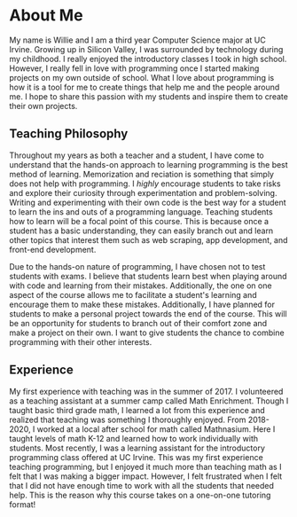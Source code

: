 # About Me

My name is Willie and I am a third year Computer Science major at UC Irvine. Growing up in Silicon Valley, I was surrounded by technology during my childhood. I really enjoyed the introductory classes I took in high school. However, I really fell in love with programming once I started making projects on my own outside of school. What I love about programming is how it is a tool for me to create things that help me and the people around me. I hope to share this passion with my students and inspire them to create their own projects.

## Teaching Philosophy

Throughout my years as both a teacher and a student, I have come to understand that the hands-on approach to learning programming is the best method of learning. Memorization and reciation is something that simply does not help with programming. I *highly* encourage students to take risks and explore their curiosity through experimentation and problem-solving. Writing and experimenting with their own code is the best way for a student to learn the ins and outs of a programming language. Teaching students how to learn will be a focal point of this course. This is because once a student has a basic understanding, they can easily branch out and learn other topics that interest them such as web scraping, app development, and front-end development.

Due to the hands-on nature of programming, I have chosen not to test students with exams. I believe that students learn best when playing around with code and learning from their mistakes. Additionally, the one on one aspect of the course allows me to facilitate a student's learning and encourage them to make these mistakes. Additionally, I have planned for students to make a personal project towards the end of the course. This will be an opportunity for students to branch out of their comfort zone and make a project on their own. I want to give students the chance to combine programming with their other interests. 


## Experience

My first experience with teaching was in the summer of 2017. I volunteered as a teaching assistant at a summer camp called Math Enrichment. Though I taught basic third grade math, I learned a lot from this experience and realized that teaching was something I thoroughly enjoyed. From 2018-2020, I worked at a local after school for math called Mathnasium. Here I taught levels of math K-12 and learned how to work individually with students. Most recently, I was a learning assistant for the introductory programming class offered at UC Irvine. This was my first experience teaching programming, but I enjoyed it much more than teaching math as I felt that I was making a bigger impact. However, I felt frustrated when I felt that I did not have enough time to work with all the students that needed help. This is the reason why this course takes on a one-on-one tutoring format!
<!-- Whether you write your book's content in Jupyter Notebooks (`.ipynb`) or
in regular markdown files (`.md`), you'll write in the same flavor of markdown
called **MyST Markdown**.
This is a simple file to help you get started and show off some syntax.

## What is MyST?

MyST stands for "Markedly Structured Text". It
is a slight variation on a flavor of markdown called "CommonMark" markdown,
with small syntax extensions to allow you to write **roles** and **directives**
in the Sphinx ecosystem.

For more about MyST, see [the MyST Markdown Overview](https://jupyterbook.org/content/myst.html).

## Sample Roles and Directives

Roles and directives are two of the most powerful tools in Jupyter Book. They
are kind of like functions, but written in a markup language. They both
serve a similar purpose, but **roles are written in one line**, whereas
**directives span many lines**. They both accept different kinds of inputs,
and what they do with those inputs depends on the specific role or directive
that is being called.

Here is a "note" directive:

```{note}
Here is a note
```

It will be rendered in a special box when you build your book.

Here is an inline directive to refer to a document: {doc}`markdown-notebooks`.


## Citations

You can also cite references that are stored in a `bibtex` file. For example,
the following syntax: `` {cite}`holdgraf_evidence_2014` `` will render like
this: {cite}`holdgraf_evidence_2014`.

Moreover, you can insert a bibliography into your page with this syntax:
The `{bibliography}` directive must be used for all the `{cite}` roles to
render properly.
For example, if the references for your book are stored in `references.bib`,
then the bibliography is inserted with:

```{bibliography}
```

## Learn more

This is just a simple starter to get you started.
You can learn a lot more at [jupyterbook.org](https://jupyterbook.org). -->
